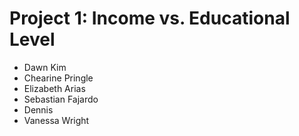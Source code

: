 # Project 1: Income vs. Educational Level

* Dawn Kim
* Chearine Pringle
* Elizabeth Arias
* Sebastian Fajardo
* Dennis
* Vanessa Wright
